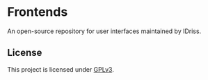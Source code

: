# Frontends

An open-source repository for user interfaces maintained by IDriss.

## License

This project is licensed under [GPLv3](https://github.com/idriss-crypto/frontends/blob/main/LICENSE).